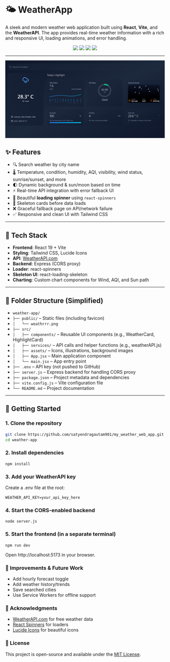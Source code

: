 # 🌤️ WeatherApp

A sleek and modern weather web application built using **React**, **Vite**, and the **WeatherAPI**. The app provides real-time weather information with a rich and responsive UI, loading animations, and error handling.

<div align="center">
  <img src="https://img.shields.io/badge/React-19.0-blue?logo=react" />
  <img src="https://img.shields.io/badge/Vite-7.0-purple?logo=vite" />
  <img src="https://img.shields.io/badge/WeatherAPI-Integrated-brightgreen" />
  <img src="https://img.shields.io/badge/TailwindCSS-4.1-blue?logo=tailwindcss" />
</div>


---

[![Weather App Preview](./preview.png.png)](https://my-weather-web-app-eta.vercel.app//)

## ✨ Features

- 🔍 Search weather by city name
- 🌡️ Temperature, condition, humidity, AQI, visibility, wind status, sunrise/sunset, and more
- 🌓 Dynamic background & sun/moon based on time
- ⚡ Real-time API integration with error fallback UI
- 🔄 Beautiful **loading spinner** using `react-spinners`
- 🦴 Skeleton cards before data loads
- ❌ Graceful fallback page on API/network failure
- ✅ Responsive and clean UI with Tailwind CSS

---

## 🧠 Tech Stack

- **Frontend**: React 19 + Vite
- **Styling**: Tailwind CSS, Lucide Icons
- **API**: [WeatherAPI.com](https://www.weatherapi.com/)
- **Backend**: Express (CORS proxy)
- **Loader**: react-spinners
- **Skeleton UI**: react-loading-skeleton
- **Charting**: Custom chart components for Wind, AQI, and Sun path

---

## 📁 Folder Structure (Simplified)

- `weather-app/`
- `├── public/` – Static files (including favicon)
- `│   └── weathrrr.png`
- `├── src/`
- `│   ├── components/` – Reusable UI components (e.g., WeatherCard, HighlightCard)
- `│   ├── services/` – API calls and helper functions (e.g., weatherAPI.js)
- `│   ├── assets/` – Icons, illustrations, background images
- `│   ├── App.jsx` – Main application component
- `│   └── main.jsx` – App entry point
- `├── .env` – API key (not pushed to GitHub)
- `├── server.js` – Express backend for handling CORS proxy
- `├── package.json` – Project metadata and dependencies
- `├── vite.config.js` – Vite configuration file
- `└── README.md` – Project documentation



---

## 🚀 Getting Started

### 1. Clone the repository

```bash
git clone https://github.com/satyendragautam901/my_weather_web_app.git
cd weather-app
```
### 2. Install dependencies
```
npm install
```

### 3. Add your WeatherAPI key

Create a .env file at the root:
```
WEATHER_API_KEY=your_api_key_here
```
### 4. Start the CORS-enabled backend
```
node server.js
```
### 5. Start the frontend (in a separate terminal)
```
npm run dev
```
Open http://localhost:5173 in your browser.

### 🧪 Improvements & Future Work

- Add hourly forecast toggle
- Add weather history/trends
- Save searched cities
- Use Service Workers for offline support


### 🙏 Acknowledgments

- [WeatherAPI.com](https://www.weatherapi.com/) for free weather data
- [React Spinners](https://www.npmjs.com/package/react-spinners) for loaders
- [Lucide Icons](https://lucide.dev/) for beautiful icons


### 📜 License

This project is open-source and available under the [MIT License](LICENSE).
